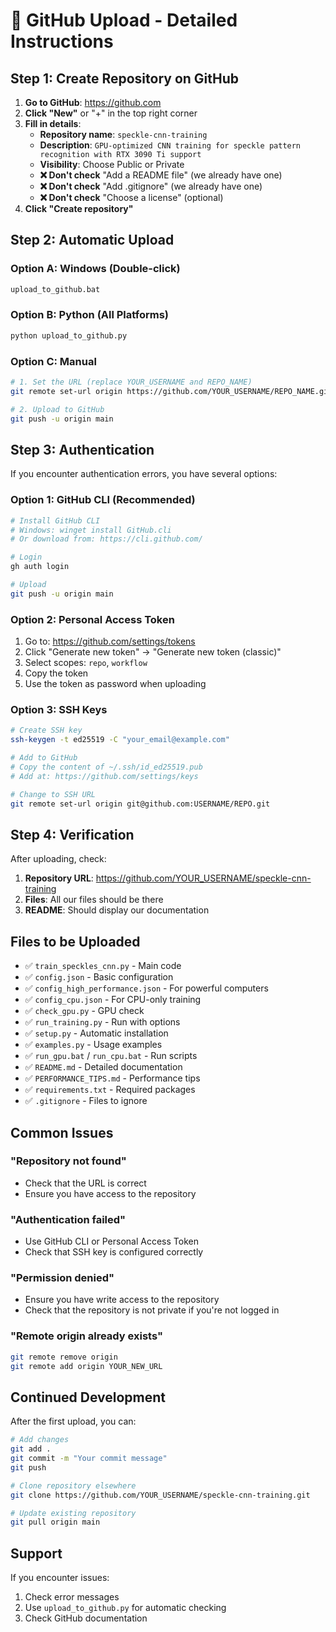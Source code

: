 # 🚀 GitHub Upload - Detailed Instructions

## Step 1: Create Repository on GitHub

1. **Go to GitHub**: https://github.com
2. **Click "New"** or "+" in the top right corner
3. **Fill in details**:
   - **Repository name**: `speckle-cnn-training`
   - **Description**: `GPU-optimized CNN training for speckle pattern recognition with RTX 3090 Ti support`
   - **Visibility**: Choose Public or Private
   - **❌ Don't check** "Add a README file" (we already have one)
   - **❌ Don't check** "Add .gitignore" (we already have one)
   - **❌ Don't check** "Choose a license" (optional)
4. **Click "Create repository"**

## Step 2: Automatic Upload

### Option A: Windows (Double-click)
```bash
upload_to_github.bat
```

### Option B: Python (All Platforms)
```bash
python upload_to_github.py
```

### Option C: Manual
```bash
# 1. Set the URL (replace YOUR_USERNAME and REPO_NAME)
git remote set-url origin https://github.com/YOUR_USERNAME/REPO_NAME.git

# 2. Upload to GitHub
git push -u origin main
```

## Step 3: Authentication

If you encounter authentication errors, you have several options:

### Option 1: GitHub CLI (Recommended)
```bash
# Install GitHub CLI
# Windows: winget install GitHub.cli
# Or download from: https://cli.github.com/

# Login
gh auth login

# Upload
git push -u origin main
```

### Option 2: Personal Access Token
1. Go to: https://github.com/settings/tokens
2. Click "Generate new token" → "Generate new token (classic)"
3. Select scopes: `repo`, `workflow`
4. Copy the token
5. Use the token as password when uploading

### Option 3: SSH Keys
```bash
# Create SSH key
ssh-keygen -t ed25519 -C "your_email@example.com"

# Add to GitHub
# Copy the content of ~/.ssh/id_ed25519.pub
# Add at: https://github.com/settings/keys

# Change to SSH URL
git remote set-url origin git@github.com:USERNAME/REPO.git
```

## Step 4: Verification

After uploading, check:
1. **Repository URL**: https://github.com/YOUR_USERNAME/speckle-cnn-training
2. **Files**: All our files should be there
3. **README**: Should display our documentation

## Files to be Uploaded

- ✅ `train_speckles_cnn.py` - Main code
- ✅ `config.json` - Basic configuration
- ✅ `config_high_performance.json` - For powerful computers
- ✅ `config_cpu.json` - For CPU-only training
- ✅ `check_gpu.py` - GPU check
- ✅ `run_training.py` - Run with options
- ✅ `setup.py` - Automatic installation
- ✅ `examples.py` - Usage examples
- ✅ `run_gpu.bat` / `run_cpu.bat` - Run scripts
- ✅ `README.md` - Detailed documentation
- ✅ `PERFORMANCE_TIPS.md` - Performance tips
- ✅ `requirements.txt` - Required packages
- ✅ `.gitignore` - Files to ignore

## Common Issues

### "Repository not found"
- Check that the URL is correct
- Ensure you have access to the repository

### "Authentication failed"
- Use GitHub CLI or Personal Access Token
- Check that SSH key is configured correctly

### "Permission denied"
- Ensure you have write access to the repository
- Check that the repository is not private if you're not logged in

### "Remote origin already exists"
```bash
git remote remove origin
git remote add origin YOUR_NEW_URL
```

## Continued Development

After the first upload, you can:

```bash
# Add changes
git add .
git commit -m "Your commit message"
git push

# Clone repository elsewhere
git clone https://github.com/YOUR_USERNAME/speckle-cnn-training.git

# Update existing repository
git pull origin main
```

## Support

If you encounter issues:
1. Check error messages
2. Use `upload_to_github.py` for automatic checking
3. Check GitHub documentation
